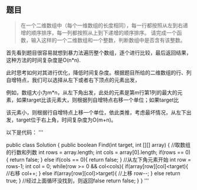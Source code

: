 ## 题目
>在一个二维数组中（每个一维数组的长度相同），每一行都按照从左到右递增的顺序排序，每一列都按照从上到下递增的顺序排序。
>请完成一个函数，输入这样的一个二维数组和一个整数，判断数组中是否含有该整数。

首先看到题目很容易就想到暴力法遍历整个数组，逐个进行比较，最后返回结果，这种方法的时间复杂度是O(n*n).

此时思考如何对其进行优化，降低时间复杂度。根据题目所给的二维数组的行、列自增特点，我们可以选择从左下或者右下顶点的元素出发，

例如，数组大小为m*n，从左下角出发，此处的元素是第m行第1列的最大的元素，如果target比该元素大，则根据列自增特点右移一个单位；如果target比

该元素小，则根据行自增特点上移一个单位，依此类推，考虑最坏情况，从左下出发，target位于右上角，时间复杂度为O(m+n)。

以下是代码：
'''

public class Solution {
    public boolean Find(int target, int [][] array) {
        //取数组的行数和列数
         int rows = array.length;
        int cols = array[0].length;
        if(rows == 0){
            return false;
        }
        else if(cols == 0){
            return false;
        }
        //从左下角元素开始
        int row = rows-1;
        int col = 0;
        while(row >= 0 && col<cols){
            if(array[row][col]<target){
                //右移
                col++;
            }
            else if(array[row][col]>target){
                //上移
                row--;
            }
            else return true;
        }
        //经过上面循环没找到，则返回false
        return false;
    }
}
'''
